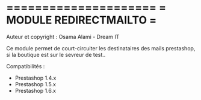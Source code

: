 =====================
= MODULE REDIRECTMAILTO =
=====================
Auteur et copyright : Osama Alami - Dream IT


Ce module permet de court-circuiter les destinataires des mails prestashop, si la boutique est sur le sevreur de test..



Compatibilités : 
- Prestashop 1.4.x 
- Prestashop 1.5.x 
- Prestashop 1.6.x 
